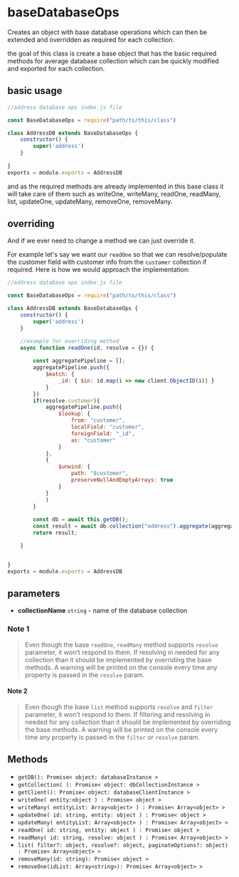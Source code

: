 # baseDatabaseOps  

Creates an object with base database operations which can then be extended and overridden as required for each collection.

the goal of this class is create a base object that has the basic required methods for average database collection which can be quickly modified and exported for each collection.

## basic usage

```js
//address database ops index.js file

const BaseDatabaseOps = require("path/to/this/class")

class AddressDB extends BaseDatabaseOps {
    constructor() {
        super('address')
    }
  
}
exports = module.exports = AddressDB
```

and as the required methods are already implemented in this base class it will take care of them such as writeOne, writeMany, readOne, readMany, list, updateOne, updateMany, removeOne, removeMany.

## overriding

And if  we ever need to change a method we can just override it.

For example let's say we want our `readOne` so that we can resolve/populate the customer field with customer info from the `customer` collection if required. Here is how we would approach the implementation:

```js
//address database ops index.js file

const BaseDatabaseOps = require("path/to/this/class")

class AddressDB extends BaseDatabaseOps {
    constructor() {
        super('address')
    }

    //example for overriding method
    async function readOne(id, resolve = {}) {
        
        const aggregatePipeline = [];
        aggregatePipeline.push({
            $match: {
                _id: { $in: id.map(i => new client.ObjectID(i)) }
            }
        })
        if(resolve.customer){
            aggregatePipeline.push({
                $lookup: {
                    from: "customer",
                    localField: "customer",
                    foreignField: "_id",
                    as: "customer"
                }
            },
            {
                $unwind: {
                    path: "$customer",
                    preserveNullAndEmptyArrays: true
                }
            }
            )
        }
        
        const db = await this.getDB();
        const result = await db.collection("address").aggregate(aggregatePipeline).toArray();
        return result;

    }


}
exports = module.exports = AddressDB
```

## parameters

- **collectionName** `string` - name of the database collection

### Note 1

 > Even though the base `readOne`, `readMany` method supports `resolve` parameter, it won't respond to them. If  resolving in needed for any collection than it should be implemented by overriding the base methods. A warning will be printed on the console every time any property is passed in the `resolve` param.

#### Note 2

 > Even though the base `list` method supports `resolve` and `filter` parameter, it won't respond to them. If filtering and resolving in needed for any collection than it should be implemented by overriding the base methods. A warning will be printed on the console every time any property is passed in the `filter` or `resolve` param.

## Methods

- `getDB(): Promise< object: databaseInstance >`
- `getCollection( ): Promise< object: dbCollectionInstance >`
- `getClient(): Promise< object: databaseClientInstance >`
- `writeOne( entity:object ) : Promise< object >`
- `writeMany( entityList: Array<object> ) : Promise< Array<object> >`
- `updateOne( id: string, entity: object ) : Promise< object >`
- `updateMany( entityList: Array<object> ) : Promise< Array<object> >`
- `readOne( id: string, entity: object ) : Promise< object >`
- `readMany( id: string, resolve: object ) : Promise< Array<object> >`
- `list( filter?: object, resolve?: object, paginateOptions?: object) : Promise< Array<object> >`
- `removeMany(id: string): Promise< object >`
- `removeOne(idList: Array<string>): Promise< Array<object> >`